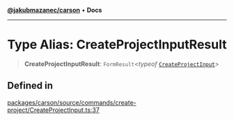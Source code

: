 [**@jakubmazanec/carson**](../README.md) • **Docs**

---

# Type Alias: CreateProjectInputResult

> **CreateProjectInputResult**: `FormResult`\<_typeof_
> [`CreateProjectInput`](../functions/CreateProjectInput.md)\>

## Defined in

[packages/carson/source/commands/create-project/CreateProjectInput.ts:37](https://github.com/jakubmazanec/tools/blob/053e1fea9cfce27a70a78b00a30cdd281cb0a72b/packages/carson/source/commands/create-project/CreateProjectInput.ts#L37)
